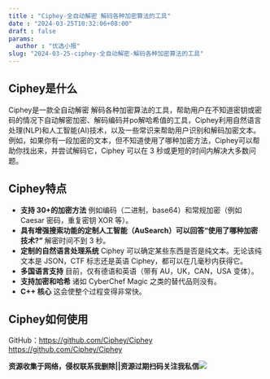 ```yaml
---
title : "Ciphey-全自动解密 解码各种加密算法的工具"
date : "2024-03-25T10:32:06+08:00"
draft : false
params:
  author : "优选小报"
slug: "2024-03-25-ciphey-全自动解密-解码各种加密算法的工具"
---
```


## Ciphey是什么

Ciphey是一款全自动解密
解码各种加密算法的工具，帮助用户在不知道密钥或密码的情况下自动解密加密、解码编码并po解哈希值的工具，Ciphey利用自然语言处理(NLP)和人工智能(AI)技术，以及一些常识来帮助用户识别和解码加密文本。例如，如果你有一段加密的文本，但不知道使用了哪种加密方法，Ciphey可以帮助你找出来，并尝试解码它，Ciphey
可以在 3 秒或更短的时间内解决大多数问题。
[](//img7-1.zhekoulieshou.com/mmbiz_gif/iaHBVewvSIbAjcr9g6TlCXSfiaDqkbzuEzs3aicsqiczzwuPywR3sAEmc9wopNV52kKfDnk1yuEAZZ4R5BwvYAzMWw/0)



## Ciphey特点

  * **支持 30+的加密方法** 例如编码（二进制，base64）和常规加密（例如 Caesar 密码，重复密钥 XOR 等）。
  * **具有增强搜索功能的定制人工智能（AuSearch）可以回答“使用了哪种加密技术?”** 解密时间不到 3 秒。
  * **定制的自然语言处理系统** Ciphey 可以确定某些东西是否是纯文本。无论该纯文本是 JSON，CTF 标志还是英语 Ciphey，都可以在几毫秒内获得它。
  * **多国语言支持** 目前，仅有德语和英语（带有 AU，UK，CAN，USA 变体）。
  * **支持加密和哈希** 诸如 CyberChef Magic 之类的替代品则没有。
  * **C++ 核心** 这会使整个过程变得非常快。

## Ciphey如何使用

GitHub：https://github.com/Ciphey/Ciphey https://github.com/Ciphey/Ciphey

**资源收集于网络，侵权联系我删除||资源过期扫码关注我私信**![](//img7-1.zhekoulieshou.com/mmbiz_jpg/iaHBVewvSIbAjcr9g6TlCXSfiaDqkbzuEzp207hVzPqT4YGQOAazQ1KNHCeACbia5Lzq4Ckwibe48iar1q7lgVP1o3w/640?wx_fmt=jpeg&from=appmsg)


